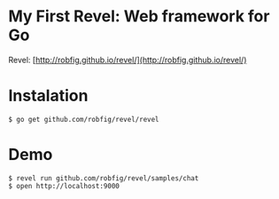 # My First Revel: Web framework for Go

Revel: [http://robfig.github.io/revel/](http://robfig.github.io/revel/)

# Instalation

```
$ go get github.com/robfig/revel/revel
```

# Demo

```
$ revel run github.com/robfig/revel/samples/chat
$ open http://localhost:9000
```

